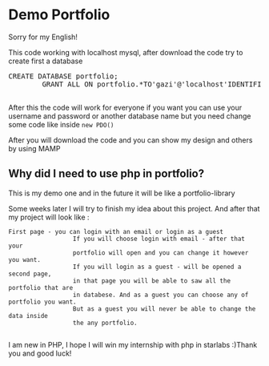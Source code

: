 <h1>Demo Portfolio</h1>
<p>Sorry for my English!</p>
<p>This code working with localhost mysql, after download the code try to create first a database<br>
  <cod><pre>CREATE DATABASE portfolio;
        GRANT ALL ON portfolio.*TO'gazi'@'localhost'IDENTIFIED BY 'presheva123';
  </pre></code>
  After this the code will work for everyone if you want you can use your username and password or another database name but you need change some code like inside <code>new PDO()</code>
</p>



<p>After you will download the code and you can show my design and others by using MAMP <br></p>

<h2>Why did I need to use php in portfolio?</h2>
<p >This is my demo one and in the future it will be like a portfolio-library</p>

<p>Some weeks later I will try to finish my idea about this project. And after that my project will look like :
  <br><pre><code>First page - you can login with an email or login as a guest
                  If you will choose login with email - after that your 
                  portfolio will open and you can change it however you want. 
                  If you will login as a guest - will be opened a second page,
                  in that page you will be able to saw all the portfolio that are 
                  in databese. And as a guest you can choose any of portfolio you want.
                  But as a guest you will never be able to change the data inside 
                  the any portfolio.
  </code></pre></p>


<p>I am new in PHP, I hope I will win my internship with php in starlabs :)Thank you and good luck!<p>
